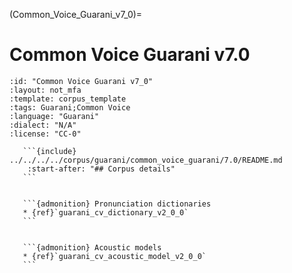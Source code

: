 
(Common_Voice_Guarani_v7_0)=
# Common Voice Guarani v7.0

``````{corpus} Common Voice Guarani v7.0
:id: "Common Voice Guarani v7_0"
:layout: not_mfa
:template: corpus_template
:tags: Guarani;Common Voice
:language: "Guarani"
:dialect: "N/A"
:license: "CC-0"

   ```{include} ../../../../corpus/guarani/common_voice_guarani/7.0/README.md
    :start-after: "## Corpus details"
   ```


   ```{admonition} Pronunciation dictionaries
   * {ref}`guarani_cv_dictionary_v2_0_0`
   ```


   ```{admonition} Acoustic models
   * {ref}`guarani_cv_acoustic_model_v2_0_0`
   ```
``````
